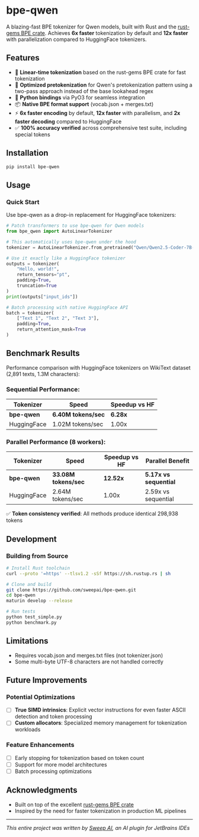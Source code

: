 # bpe-qwen

A blazing-fast BPE tokenizer for Qwen models, built with Rust and the [rust-gems BPE crate](https://github.com/github/rust-gems/tree/main/crates/bpe). Achieves **6x faster** tokenization by default and **12x faster** with parallelization compared to HuggingFace tokenizers.

## Features

- 🚀 **Linear-time tokenization** based on the rust-gems BPE crate for fast tokenization
- 🎯 **Optimized pretokenization** for Qwen's pretokenization pattern using a two-pass approach instead of the base lookahead regex
- 🐍 **Python bindings** via PyO3 for seamless integration
- 📦 **Native BPE format support** (vocab.json + merges.txt)
- ⚡ **6x faster encoding** by default, **12x faster** with parallelism, and **2x faster decoding** compared to HuggingFace
- ✅ **100% accuracy verified** across comprehensive test suite, including special tokens

## Installation

```bash
pip install bpe-qwen
```

## Usage

### Quick Start

Use bpe-qwen as a drop-in replacement for HuggingFace tokenizers:

```python
# Patch transformers to use bpe-qwen for Qwen models
from bpe_qwen import AutoLinearTokenizer

# This automatically uses bpe-qwen under the hood
tokenizer = AutoLinearTokenizer.from_pretrained("Qwen/Qwen2.5-Coder-7B-Instruct")

# Use it exactly like a HuggingFace tokenizer
outputs = tokenizer(
    "Hello, world!",
    return_tensors="pt",
    padding=True,
    truncation=True
)
print(outputs["input_ids"])

# Batch processing with native HuggingFace API
batch = tokenizer(
    ["Text 1", "Text 2", "Text 3"],
    padding=True,
    return_attention_mask=True
)
```

## Benchmark Results

Performance comparison with HuggingFace tokenizers on WikiText dataset (2,891 texts, 1.3M characters):

### Sequential Performance:
| Tokenizer | Speed | Speedup vs HF |
|-----------|-------|---------------|
| **bpe-qwen** | **6.40M tokens/sec** | **6.28x** |
| HuggingFace | 1.02M tokens/sec | 1.00x |

### Parallel Performance (8 workers):
| Tokenizer | Speed | Speedup vs HF | Parallel Benefit |
|-----------|-------|---------------|------------------|
| **bpe-qwen** | **33.08M tokens/sec** | **12.52x** | **5.17x vs sequential** |
| HuggingFace | 2.64M tokens/sec | 1.00x | 2.59x vs sequential |

✅ **Token consistency verified**: All methods produce identical 298,938 tokens


## Development

### Building from Source

```bash
# Install Rust toolchain
curl --proto '=https' --tlsv1.2 -sSf https://sh.rustup.rs | sh

# Clone and build
git clone https://github.com/sweepai/bpe-qwen.git
cd bpe-qwen
maturin develop --release

# Run tests
python test_simple.py
python benchmark.py
```

## Limitations

- Requires vocab.json and merges.txt files (not tokenizer.json)
- Some multi-byte UTF-8 characters are not handled correctly

## Future Improvements

### Potential Optimizations
- [ ] **True SIMD intrinsics**: Explicit vector instructions for even faster ASCII detection and token processing
- [ ] **Custom allocators**: Specialized memory management for tokenization workloads

### Feature Enhancements
- [ ] Early stopping for tokenization based on token count
- [ ] Support for more model architectures
- [ ] Batch processing optimizations

## Acknowledgments

- Built on top of the excellent [rust-gems BPE crate](https://github.com/github/rust-gems)
- Inspired by the need for faster tokenization in production ML pipelines

---

*This entire project was written by [Sweep AI](https://sweep.dev), an AI plugin for JetBrains IDEs*
